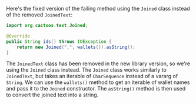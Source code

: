 Here's the fixed version of the failing method using the `Joined` class instead of the removed `JoinedText`:

```java
import org.cactoos.text.Joined;

@Override
public String ids() throws IOException {
    return new Joined(",", wallets()).asString();
}
```

The `JoinedText` class has been removed in the new library version, so we're using the `Joined` class instead. The `Joined` class works similarly to `JoinedText`, but takes an iterable of `CharSequence` instead of a vararg of `String`. We can use the `wallets()` method to get an iterable of wallet names and pass it to the `Joined` constructor. The `asString()` method is then used to convert the joined text into a string.